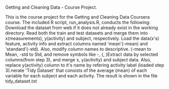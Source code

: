 Getting and Cleaning Data - Course Project.

This is the course project for the Getting and Cleaning Data Coursera course.
The included R script, run_analysis.R, conducts the following:
Download the dataset from web if it does not already exist in the working directory. Read both the train and test datasets and merge them into x(measurements), y(activity) and subject, respectively. Load the data(x's) feature, activity info and extract columns named 'mean'(-mean) and 'standard'(-std). Also, modify column names to descriptive. (-mean to Mean, -std to Std, and remove symbols like -, (, )Extract data by selected columns(from step 3), and merge x, y(activity) and subject data. Also, replace y(activity) column to it's name by refering activity label (loaded step 3).nerate 'Tidy Dataset' that consists of the average (mean) of each variable for each subject and each activity. The result is shown in the file tidy_dataset.txt
